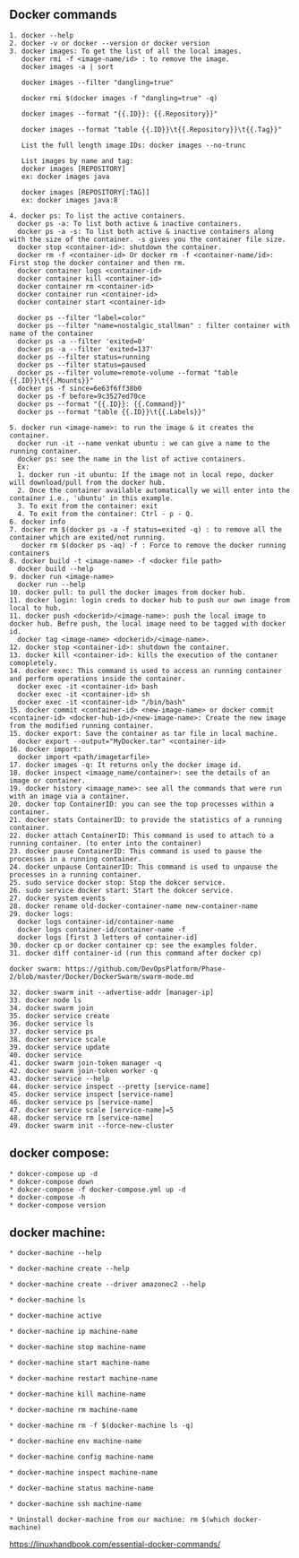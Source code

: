 ## Docker commands

    1. docker --help
    2. docker -v or docker --version or docker version
    3. docker images: To get the list of all the local images.
       docker rmi -f <image-name/id> : to remove the image.
       docker images -a | sort 
       
       docker images --filter "dangling=true"
       
       docker rmi $(docker images -f "dangling=true" -q)
       
       docker images --format "{{.ID}}: {{.Repository}}"
       
       docker images --format "table {{.ID}}\t{{.Repository}}\t{{.Tag}}"
       
       List the full length image IDs: docker images --no-trunc
       
       List images by name and tag: 
       docker images [REPOSITORY]
       ex: docker images java
       
       docker images [REPOSITORY[:TAG]] 
       ex: docker images java:8
       
    4. docker ps: To list the active containers.
      docker ps -a: To list both active & inactive containers.
      docker ps -a -s: To list both active & inactive containers along with the size of the container. -s gives you the container file size.
      docker stop <container-id>: shutdown the container.
      docker rm -f <container-id> Or docker rm -f <container-name/id>: First stop the docker container and then rm.
      docker container logs <container-id>
      docker container kill <container-id>
      docker container rm <container-id>
      docker container run <container-id>
      docker container start <container-id>
      
      docker ps --filter "label=color"
      docker ps --filter "name=nostalgic_stallman" : filter container with name of the container
      docker ps -a --filter 'exited=0'
      docker ps -a --filter 'exited=137'
      docker ps --filter status=running
      docker ps --filter status=paused
      docker ps --filter volume=remote-volume --format "table {{.ID}}\t{{.Mounts}}"
      docker ps -f since=6e63f6ff38b0
      docker ps -f before=9c3527ed70ce
      docker ps --format "{{.ID}}: {{.Command}}"
      docker ps --format "table {{.ID}}\t{{.Labels}}"

    5. docker run <image-name>: to run the image & it creates the container.
      docker run -it --name venkat ubuntu : we can give a name to the running container.
      docker ps: see the name in the list of active containers.
      Ex:
      1. docker run -it ubuntu: If the image not in local repo, docker will download/pull from the docker hub.
      2. Once the container available automatically we will enter into the container i.e., 'ubuntu' in this example.
      3. To exit from the container: exit
      4. To exit from the container: Ctrl - p - Q.
    6. docker info
    7. docker rm $(docker ps -a -f status=exited -q) : to remove all the container which are exited/not running.
       docker rm $(docker ps -aq) -f : Force to remove the docker running containers
    8. docker build -t <image-name> -f <docker file path>
      docker build --help
    9. docker run <image-name>
      docker run --help
    10. docker pull: to pull the docker images from docker hub.
    11. docker login: login creds to docker hub to push our own image from local to hub.
    11. docker push <dockerid>/<image-name>: push the local image to docker hub. Befre push, the local image need to be tagged with docker id. 
      docker tag <image-name> <dockerid>/<image-name>.
    12. docker stop <container-id>: shutdown the container.
    13. docker kill <container-id>: kills the execution of the contaner comopletely.
    14. docker exec: This command is used to access an running container and perform operations inside the container.
      docker exec -it <container-id> bash
      docker exec -it <container-id> sh
      docker exec -it <container-id> "/bin/bash"
    15. docker commit <container-id> <new-image-name> or docker commit <container-id> <docker-hub-id>/<new-image-name>: Create the new image from the modified running container.
    15. docker export: Save the container as tar file in local machine.
      docker export --output="MyDocker.tar" <container-id>
    16. docker import:
      docker import <path/imagetarfile>
    17. docker images -q: It returns only the docker image id.
    18. docker inspect <imaage_name/container>: see the details of an image or container.
    19. docker history <imaage_name>: see all the commands that were run with an image via a container.
    20. docker top ContainerID: you can see the top processes within a container.
    21. docker stats ContainerID: to provide the statistics of a running container.
    22. docker attach ContainerID: This command is used to attach to a running container. (to enter into the container)
    23. docker pause ContainerID: This command is used to pause the processes in a running container.
    24. docker unpause ContainerID: This command is used to unpause the processes in a running container.
    25. sudo service docker stop: Stop the dokcer service.
    26. sudo service docker start: Start the dokcer service.
    27. docker system events
    28. docker rename old-docker-container-name new-container-name
    29. docker logs:	
      docker logs container-id/container-name
      docker logs container-id/container-name -f
      docker logs [first 3 letters of container-id]
    30. docker cp or docker container cp: see the examples folder.
    31. docker diff container-id (run this command after docker cp)
    
    docker swarm: https://github.com/DevOpsPlatform/Phase-2/blob/master/Docker/DockerSwarm/swarm-mode.md
    
    32. docker swarm init --advertise-addr [manager-ip]
    33. docker node ls
    34. docker swarm join
    35. docker service create
    36. docker service ls
    37. docker service ps
    38. docker service scale
    39. docker service update
    40. docker service
    41. docker swarm join-token manager -q
    42. docker swarm join-token worker -q
    43. docker service --help
    44. docker service inspect --pretty [service-name]
    45. docker service inspect [service-name]
    46. docker service ps [service-name]
    47. docker service scale [service-name]=5
    48. docker service rm [service-name]
    49. docker swarm init --force-new-cluster

## docker compose:

    * dokcer-compose up -d
    * dokcer-compose down
    * dokcer-compose -f docker-compose.yml up -d
    * docker-compose -h
    * docker-compose version
    
## docker machine:

    * docker-machine --help

    * docker-machine create --help

    * docker-machine create --driver amazonec2 --help

    * docker-machine ls

    * docker-machine active

    * docker-machine ip machine-name

    * docker-machine stop machine-name

    * docker-machine start machine-name

    * docker-machine restart machine-name

    * docker-machine kill machine-name

    * docker-machine rm machine-name

    * docker-machine rm -f $(docker-machine ls -q)

    * docker-machine env machine-name

    * docker-machine config machine-name

    * docker-machine inspect machine-name

    * docker-machine status machine-name

    * docker-machine ssh machine-name

    * Uninstall docker-machine from our machine: rm $(which docker-machine)


https://linuxhandbook.com/essential-docker-commands/

